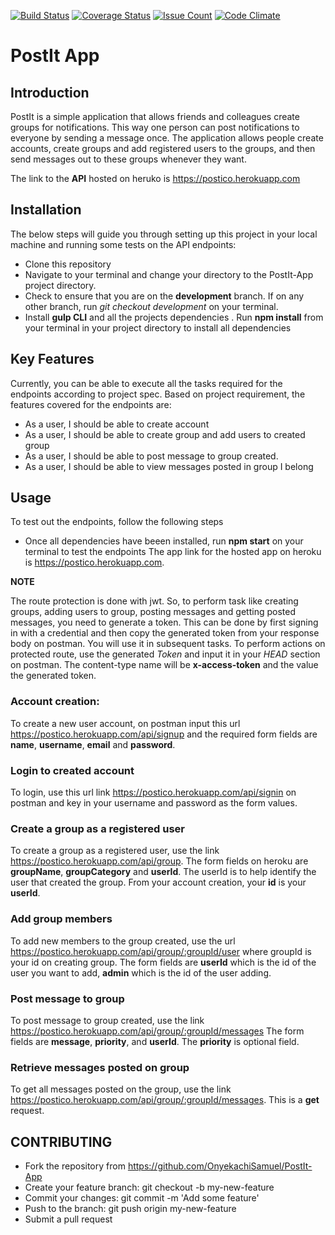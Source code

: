 [![Build Status](https://travis-ci.org/OnyekachiSamuel/PostIt-App.svg)](https://travis-ci.org/OnyekachiSamuel/PostIt-App)
[![Coverage Status](https://coveralls.io/repos/github/OnyekachiSamuel/PostIt-App/badge.svg?branch=tests)](https://coveralls.io/github/OnyekachiSamuel/PostIt-App?branch=tests)
[![Issue Count](https://codeclimate.com/github/OnyekachiSamuel/PostIt-App/badges/issue_count.svg)](https://codeclimate.com/github/OnyekachiSamuel/PostIt-App)
[![Code Climate](https://codeclimate.com/github/OnyekachiSamuel/PostIt-App/badges/gpa.svg)](https://codeclimate.com/github/OnyekachiSamuel/PostIt-App)


# PostIt App

## Introduction 
PostIt is a simple application that allows friends and colleagues create groups for notifications. This way one person can post notifications to everyone by sending a message once. The application allows people create accounts, create groups and add registered users to the groups, and then send messages out to these groups whenever they want.

The link to the **API** hosted on heruko is  https://postico.herokuapp.com

## Installation

The below steps will guide you through setting up this project in your local machine and running some tests on the API
endpoints:

- Clone this repository
- Navigate to your terminal and change your directory to the PostIt-App project directory.
- Check to ensure that you are on the **development** branch. If on any other branch, run *git checkout development* on your terminal.
- Install **gulp CLI** and all the projects dependencies . Run **npm install** from your terminal in your project directory to install all dependencies

## Key Features
Currently, you can be able to execute all the tasks required for the endpoints according to project spec.
Based on project requirement, the features covered for the endpoints are:

- As a user, I should be able to create account
- As a user, I should be able to create group and add users to created group
- As a user, I should be able to post message to group created.
- As a user, I should be able to view messages posted in group I belong


## Usage
To test out the endpoints, follow the following steps
- Once all dependencies have beeen installed, run **npm start** on your terminal to test the endpoints
The app link for the hosted app on heroku is https://postico.herokuapp.com.

**NOTE**

The route protection is done with jwt. So, to perform task like creating groups, adding users to group, posting messages and getting posted messages, you need to generate a token. This can be done by first signing in with a credential and then copy the generated token from your response body on postman.
You will use it in subsequent tasks.
To perform actions on protected route, use the generated *Token* and input it in your *HEAD* section on postman.
The content-type name will be **x-access-token** and the value the generated token.
### Account creation:
To create a new user account, on postman input this url https://postico.herokuapp.com/api/signup and the required form fields are **name**, **username**, **email** and **password**. 
### Login to created account
To login, use this url link https://postico.herokuapp.com/api/signin on postman and key in your username and password as the form values.

### Create a group as a registered user
To create a group as a registered user, use the link https://postico.herokuapp.com/api/group. The form fields on heroku are **groupName**, **groupCategory** and **userId**. The userId is to help identify the user that created the group. From your account creation, your **id** is your **userId**.

### Add group members 
To add new members to the group created, use the url https://postico.herokuapp.com/api/group/:groupId/user
where groupId is your id on creating group. The form fields are **userId** which is the id of the user you want to add, **admin** which is the id of the user adding.

### Post message to group
To post message to group created, use the link https://postico.herokuapp.com/api/group/:groupId/messages
The form fields are **message**, **priority**, and **userId**. The **priority** is optional field.

### Retrieve messages posted on group
To get all messages posted on the group, use the link https://postico.herokuapp.com/api/group/:groupId/messages. This is a **get** request.

## CONTRIBUTING

- Fork the repository from https://github.com/OnyekachiSamuel/PostIt-App
- Create your feature branch: git checkout -b my-new-feature
- Commit your changes: git commit -m 'Add some feature'
- Push to the branch: git push origin my-new-feature
- Submit a pull request 
